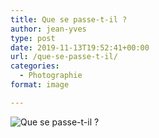 ```yaml
---
title: Que se passe-t-il ?
author: jean-yves
type: post
date: 2019-11-13T19:52:41+00:00
url: /que-se-passe-t-il/
categories:
  - Photographie
format: image

---
```

![Que se passe-t-il ?](./dsc_9941b.jpg)
